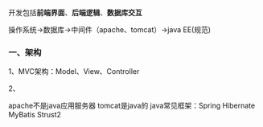 开发包括**前端界面**、**后端逻辑**、**数据库交互**

操作系统->数据库->中间件（apache、tomcat）->java EE(规范)
### 一、架构
1、MVC架构：Model、View、Controller

2、

apache不是java应用服务器
tomcat是java的
java常见框架：Spring Hibernate MyBatis Strust2


